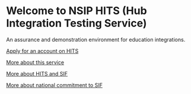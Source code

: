 # Welcome to NSIP HITS (Hub Integration Testing Service)

An assurance and demonstration environment for education integrations.

[Apply for an account on HITS](mailto:info@nsip.edu.au)

[More about this service](the-hits-website.md)

[More about HITS and SIF](interoperability-hits-sif.md)

[More about national commitment to SIF](commitment-sif.md)
